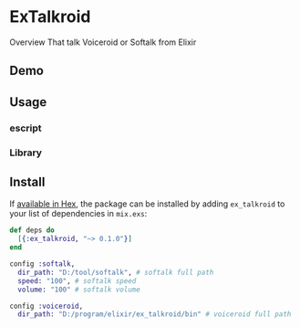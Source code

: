 ExTalkroid
====

Overview
That talk Voiceroid or Softalk from Elixir

## Demo

## Usage

### escript

### Library

## Install

If [available in Hex](https://hex.pm/docs/publish), the package can be installed
by adding `ex_talkroid` to your list of dependencies in `mix.exs`:

```elixir
def deps do
  [{:ex_talkroid, "~> 0.1.0"}]
end
```

```elixir
config :softalk,
  dir_path: "D:/tool/softalk", # softalk full path
  speed: "100", # softalk speed
  volume: "100" # softalk volume

config :voiceroid,
  dir_path: "D:/program/elixir/ex_talkroid/bin" # voiceroid full path
```